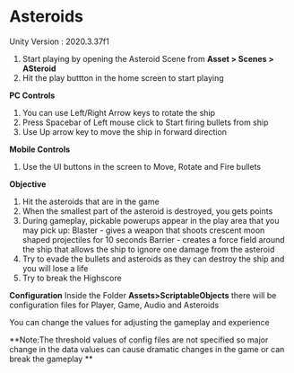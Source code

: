# Asteroids

Unity Version : 2020.3.37f1

1. Start playing by opening the Asteroid Scene from **Asset > Scenes > ASteroid**
2. Hit the play buttton in the home screen to start playing

**PC Controls**
1. You can use Left/Right Arrow keys to rotate the ship
2. Press Spacebar of Left mouse click to Start firing bullets from ship
3. Use Up arrow key to move the ship in forward direction

**Mobile Controls**
1. Use the UI buttons in the screen to Move, Rotate and Fire bullets

**Objective**
1. Hit the asteroids that are in the game
2. When the smallest part of the asteroid is destroyed, you gets points
3. During gameplay, pickable powerups appear in the play area that you may pick up:
   Blaster - gives a weapon that shoots crescent moon shaped projectiles for 10 seconds
   Barrier - creates a force field around the ship that allows the ship to ignore one damage from the asteroid
4. Try to evade the bullets and asteroids as they can destroy the ship and you will lose a life
5. Try to break the Highscore

**Configuration**
Inside the Folder **Assets>ScriptableObjects** there will be configuration files for Player, Game, Audio and Asteroids

You can change the values for adjusting the gameplay and experience

**Note:The threshold values of config files are not specified so major change in the data values can cause dramatic changes in the game or can break the gameplay **
